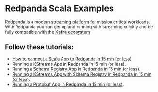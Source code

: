 # Redpanda Scala Examples
Redpanda is a modern [streaming platform](/blog/intelligent-data-api/) for mission critical workloads.
With Redpanda you can get up and running with streaming quickly
and be fully compatible with the [Kafka ecosystem](https://cwiki.apache.org/confluence/display/KAFKA/Ecosystem)
## Follow these tutorials:
 * [How to connect a Scala App to Redpanda in 15 min (or less)](/docs/www/scala-example)
 * [Running a KStreams App in Redpanda in 15 min (or less)](/docs/www/kstreams-example).
 * [Running a Schema Registry App in Redpanda in 15 min (or less)](/docs/www/schemaRegistry-example).
 * [Running a KStreams App with Schema Registry in Redpanda in 15 min (or less)](/docs/www/avrostreams-example).
 * [Running a Protobuf App in Redpanda in 15 min (or less)](/docs/www/protobuf-example).

